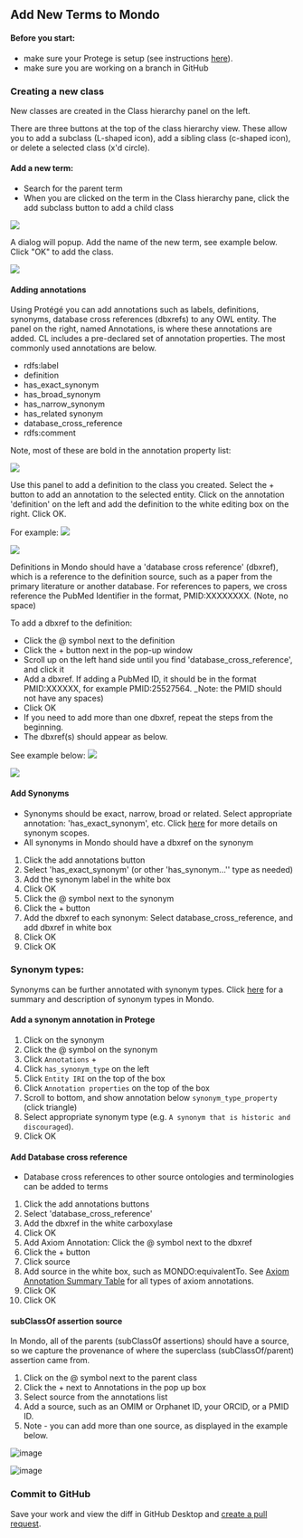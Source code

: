 ## Add New Terms to Mondo

#### Before you start:
- make sure your Protege is setup (see instructions [here](https://mondo.readthedocs.io/en/latest/editors-guide/a-protege-setup/)).
-   make sure you are working on a branch in GitHub

### Creating a new class

New classes are created in the Class hierarchy panel on the left.

There are three buttons at the top of the class hierarchy view. These allow you to add a subclass (L-shaped icon), add a sibling class (c-shaped icon), or delete a selected class (x'd circle).

#### Add a new term:

-   Search for the parent term 
-   When you are clicked on the term in the Class hierarchy pane, click the add subclass button to add a child class

![](https://lh6.googleusercontent.com/8Yx82gFh0zvlnoXVnkGerib50qgHcy2V4yYczwL5MRxiJ_XatFkLBAKjJiX9ZyDbyjhDhKx6i1g65o8YvlhABB_Z86mdj1yORgUqImocZm9Y6-sipAisTWhWbHEatGHYGXKEBKI8)

A dialog will popup. Add the name of the new term, see example below. Click "OK" to add the class.

![](https://lh3.googleusercontent.com/gMbBBAo_zVdGvXDUBJmMTTZ-bXWCNImi2fcG9CD0d4TBVg5Sx8r4hHr1AAObc6wIM6asK3EIpvlvrVaBkA-y2RGvzuZV80wa-cVJl22WXtweovy-5KI-7v4hwiW5WolyDYr0i_VE)

#### Adding annotations 

Using Protégé you can add annotations such as labels, definitions, synonyms, database cross references (dbxrefs) to any OWL entity. The panel on the right, named Annotations, is where these annotations are added. CL includes a pre-declared set of annotation properties. The most commonly used annotations are below. 

-   rdfs:label
-   definition
-   has_exact_synonym
-   has_broad_synonym
-   has_narrow_synonym
-   has_related synonym
-   database_cross_reference
-   rdfs:comment

Note, most of these are bold in the annotation property list:

![](https://lh5.googleusercontent.com/NL1uWNo9KSETrkPBCCG92Tw6CSsE0oW7qIPZWK6NJ7PJx6YdGE4YxaFEZgN5OfMf8VzTVNmL2whgIv2FvSkYc0ASHM4YfN0l8psVcgjT-5SG2uEDncBUMoCozhP1vjqRyYPnIprS)

Use this panel to add a definition to the class you created. Select the + button to add an annotation to the selected entity. Click on the annotation 'definition' on the left and add the definition to the white editing box on the right. Click OK.

For example:
![](https://lh3.googleusercontent.com/4p6jqLqln6U1NHs71h30sdbqfPjSop7KxLJrF_JFfapYPPnBL1A3uA4MHRhqXHUA5YLN7rezy7SD1vNH-KslUWM5qb_Z8PP9IWQJSfg2GzX5XL3aa1CkcAtiR46tETCnwzIXHukm)

![](https://lh4.googleusercontent.com/TP0O04TD6kN1rEn1EM1GcXoWJGz-EsFNihzHSOQi-Q4tq65f1Qpd66ItPFVqn6SuQhDge5PSbiXGz2XwoykEYKxe6f3wwCN0j70bNv3WArJE_wOZSjeMNokuLVEx0r9Odbh0rG9L)

Definitions in Mondo should have a 'database cross reference' (dbxref), which is a reference to the definition source, such as a paper from the primary literature or another database. For references to papers, we cross reference the PubMed Identifier in the format, PMID:XXXXXXXX. (Note, no space)

To add a dbxref to the definition:

-   Click the @ symbol next to the definition
-   Click the + button next in the pop-up window
-   Scroll up on the left hand side until you find 'database_cross_reference', and click it
-   Add a dbxref. If adding a PubMed ID, it should be in the format PMID:XXXXXX, for example PMID:25527564. _Note: the PMID should not have any spaces)
-   Click OK
- If you need to add more than one dbxref, repeat the steps from the beginning.
-   The dbxref(s) should appear as below.

See example below:
![](https://lh6.googleusercontent.com/l589uvv3OKKxrabrqKQdL-NF6PfKi_mSfaz-xk--59WtSD15VOy9CQVZXdE0SHl6ZA761zv9G0UULHF5EKRfMToX2F0kqrwuGbjdnzVV3JRRJbb2l40UjOLeXi-7aM_TBkCSkN3L)

![](https://lh6.googleusercontent.com/aW3quN013aSDfyFXpn-_prKrn0TN7eMzodwK4HdryZ_Zbjade5xZWnFCVt8flkRqIbMy5eT5lKzFEimuGNgJ3YYYybI5rgdcmVWUzzfdwFeXjJSFBpNjqgv27kZVPiazcMiZABn1)

#### Add Synonyms

- Synonyms should be exact, narrow, broad or related. Select appropriate annotation: 'has_exact_synonym', etc. Click [here](https://mondo.readthedocs.io/en/latest/editors-guide/f-entities/#synonym-scope) for more details on synonym scopes.
- All synonyms in Mondo should have a dbxref on the synonym

1.  Click the add annotations button
1.  Select 'has_exact_synonym' (or other 'has_synonym...'' type as needed)
1. Add the synonym label in the white box
1. Click OK
1.  Click the @ symbol next to the synonym
1.  Click the + button
1.  Add the dbxref to each synonym: Select database_cross_reference, and add dbxref in white box
1. Click OK
1. Click OK

### Synonym types:

Synonyms can be further annotated with synonym types. Click [here](https://mondo.readthedocs.io/en/latest/editors-guide/f-entities/#synonym-types) for a  summary and description of synonym types in Mondo.

#### Add a synonym annotation in Protege

1. Click on the synonym
2. Click the @ symbol on the synonym
3. Click `Annotations` +
4. Click `has_synonym_type` on the left
5. Click `Entity IRI` on the top of the box
6. Click `Annotation properties` on the top of the box
7. Scroll to bottom, and show annotation below `synonym_type_property` (click triangle)
8. Select appropriate synonym type (e.g. `A synonym that is historic and discouraged`).
9. Click OK

#### Add Database cross reference

- Database cross references to other source ontologies and terminologies can be added to terms

1. Click the add annotations buttons
1. Select 'database_cross_reference'
1. Add the dbxref in the white carboxylase
1. Click OK
1.  Add Axiom Annotation: Click the @ symbol next to the dbxref
1.  Click the + button
1. Click source
1.  Add source in the white box, such as MONDO:equivalentTo. See [Axiom Annotation Summary Table](https://mondo.readthedocs.io/en/latest/editors-guide/f-entities/#axiom-annotations-summary-table) for all types of axiom annotations.
1. Click OK
1. Click OK

#### subClassOf assertion source

In Mondo, all of the parents (subClassOf assertions) should have a source, so we capture the provenance of where the superclass (subClassOf/parent) assertion came from.

1. Click on the @ symbol next to the parent class
2. Click the + next to Annotations in the pop up box
3. Select source from the annotations list
4. Add a source, such as an OMIM or Orphanet ID, your ORCID, or a PMID ID.
5. Note - you can add more than one source, as displayed in the example below.

![image](https://user-images.githubusercontent.com/6722114/130161740-1ead68d9-7444-4336-a8a6-45df388ce448.png)

![image](https://user-images.githubusercontent.com/6722114/130161756-dad35b4a-ce8f-485b-9841-9cc7465ca088.png)

### Commit to GitHub

Save your work and view the diff in GitHub Desktop and [create a pull request](https://mondo.readthedocs.io/en/latest/editors-guide/d-github-pr-workflow/).
